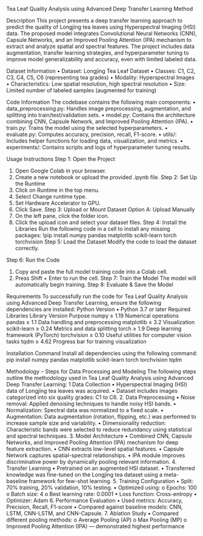 Tea Leaf Quality Analysis using Advanced Deep Transfer Learning Method


Description
This project presents a deep transfer learning approach to predict the quality of Longjing tea leaves using Hyperspectral Imaging (HSI) data. The proposed model integrates Convolutional Neural Networks (CNN), Capsule Networks, and an Improved Pooling Attention (IPA) mechanism to extract and analyze spatial and spectral features. The project includes data augmentation, transfer learning strategies, and hyperparameter tuning to improve model generalizability and accuracy, even with limited labeled data.

Dataset Information
•	Dataset: Longjing Tea Leaf Dataset
•	Classes: C1, C2, C3, C4, C5, C6 (representing tea grades)
•	Modality: Hyperspectral Images
•	Characteristics: Low spatial resolution, high spectral resolution
•	Size: Limited number of labeled samples (augmented for training)

Code Information
The codebase contains the following main components:
•	data_preprocessing.py: Handles image preprocessing, augmentation, and splitting into train/test/validation sets.
•	model.py: Contains the architecture combining CNN, Capsule Network, and Improved Pooling Attention (IPA).
•	train.py: Trains the model using the selected hyperparameters.
•	evaluate.py: Computes accuracy, precision, recall, F1-score.
•	utils/: Includes helper functions for loading data, visualization, and metrics.
•	experiments/: Contains scripts and logs of hyperparameter tuning results.

Usage Instructions 
Step 1: Open the Project
1.	Open Google Colab in your browser.
2.	Create a new notebook or upload the provided .ipynb file.
Step 2: Set Up the Runtime
1.	Click on Runtime in the top menu.
2.	Select Change runtime type.
3.	Set Hardware Accelerator to GPU.
4.	Click Save.
Step 3: Upload or Mount Dataset
Option A: Upload Manually
1.	On the left pane, click the folder icon.
2.	Click the upload icon and select your dataset files.
Step 4: Install the Libraries 
Run the following code in a cell to install any missing packages:
!pip install numpy pandas matplotlib scikit-learn torch torchvision
Step 5: Load the Dataset
Modify the code to load the dataset correctly. 

Step 6: Run the Code
1.	Copy and paste the full model training code into a Colab cell.
2.	Press Shift + Enter to run the cell.
Step 7: Train the Model
The model will automatically begin training. 
Step 8: Evaluate & Save the Model

Requirements
To successfully run the code for Tea Leaf Quality Analysis using Advanced Deep Transfer Learning, ensure the following dependencies are installed:
Python Version
•	Python 3.7 or later
Required Libraries
Library	Version	Purpose
numpy	≥ 1.19	Numerical operations
pandas	≥ 1.1	Data handling and preprocessing
matplotlib	≥ 3.2	Visualization
scikit-learn	≥ 0.24	Metrics and data splitting
torch	≥ 1.9	Deep learning framework (PyTorch)
torchvision	≥ 0.10	Useful utilities for computer vision tasks
tqdm	≥ 4.62	Progress bar for training visualization

Installation Command
Install all dependencies using the following command:
pip install numpy pandas matplotlib scikit-learn torch torchvision tqdm

Methodology – Steps for Data Processing and Modeling
The following steps outline the methodology used in Tea Leaf Quality Analysis using Advanced Deep Transfer Learning:
1 Data Collection
•	Hyperspectral Imaging (HSI) data of Longjing tea leaves was acquired.
•	Dataset includes images categorized into six quality grades: C1 to C6.
2. Data Preprocessing
•	Noise removal: Applied denoising techniques to handle noisy HSI bands.
•	Normalization: Spectral data was normalized to a fixed scale.
•	Augmentation: Data augmentation (rotation, flipping, etc.) was performed to increase sample size and variability.
•	Dimensionality reduction: Characteristic bands were selected to reduce redundancy using statistical and spectral techniques.
3. Model Architecture
•	Combined CNN, Capsule Networks, and Improved Pooling Attention (IPA) mechanism for deep feature extraction.
•	CNN extracts low-level spatial features.
•	Capsule Network captures spatial-spectral relationships.
•	IPA module improves discriminative power by dynamically pooling relevant information.
4. Transfer Learning
•	Pretrained on an augmented HSI dataset.
•	Transferred knowledge was fine-tuned on the Longjing tea dataset using a meta-baseline framework for few-shot learning.
5. Training Configuration
•	Split: 70% training, 20% validation, 10% testing.
•	Optimized using:
o	Epochs: 100
o	Batch size: 4
o	Best learning rate: 0.0001
•	Loss function: Cross-entropy
•	Optimizer: Adam
6. Performance Evaluation
•	Used metrics: Accuracy, Precision, Recall, F1-score
•	Compared against baseline models: CNN, LSTM, CNN-LSTM, and CNN-Capsule.
7. Ablation Study
•	Compared different pooling methods:
o	Average Pooling (AP)
o	Max Pooling (MP)
o	Improved Pooling Attention (IPA) — demonstrated highest performance
